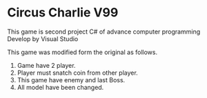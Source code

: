 # Circus Charlie V99
This game is second project C# of advance computer programming
Develop by Visual Studio

This game was modified form the original as follows.
1. Game have 2 player.
2. Player must snatch coin from other player.
3. This game have enemy and last Boss.
4. All model have been changed.

